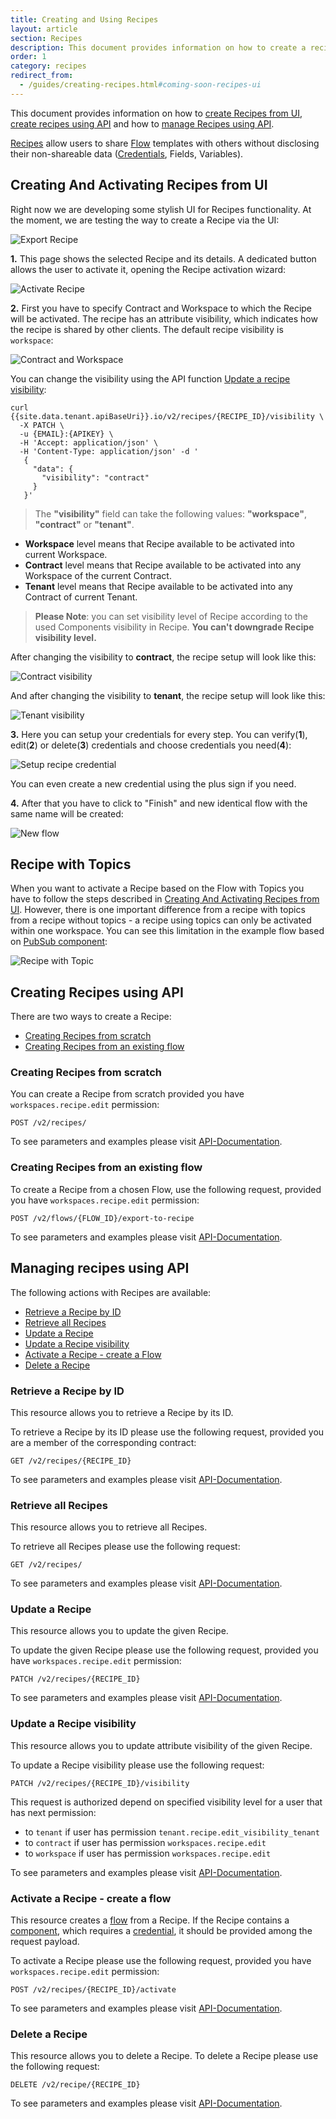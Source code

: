 ```yaml
---
title: Creating and Using Recipes
layout: article
section: Recipes
description: This document provides information on how to create a recipe, and how to use them.
order: 1
category: recipes
redirect_from:
  - /guides/creating-recipes.html#coming-soon-recipes-ui
---
```


This document provides information on how to [create Recipes from UI](#creating-recipes-from-ui), [create recipes using API](#creating-recipes-using-api) and how to [manage Recipes using API](#managing-recipes-using-api).

[Recipes](/getting-started/recipes) allow users to share [Flow](/getting-started/integration-flow) templates with others without disclosing their non-shareable data ([Credentials](/getting-started/credential), Fields, Variables).
​
## Creating And Activating Recipes from UI

Right now we are developing some stylish UI for Recipes functionality. At the moment, we are testing the way to create a Recipe via the UI:

![Export Recipe](/assets/img/integrator-guide/creating-recipes/export-recipe.png)

  **1.** This page shows the selected Recipe and its details. A dedicated button allows the user to activate it, opening the Recipe activation wizard:

![Activate Recipe](/assets/img/integrator-guide/creating-recipes/activate-recipe.png)

  **2.** First you have to specify Contract and Workspace to which the Recipe will be activated. The recipe has an attribute visibility, which indicates how the recipe is shared by other clients. The default recipe visibility is `workspace`:

![Contract and Workspace](/assets/img/integrator-guide/creating-recipes/specify.png)

You can change the visibility using the API function [Update a recipe visibility](#update-a-recipe-visibility):

```
curl {{site.data.tenant.apiBaseUri}}.io/v2/recipes/{RECIPE_ID}/visibility \
  -X PATCH \
  -u {EMAIL}:{APIKEY} \
  -H 'Accept: application/json' \
  -H 'Content-Type: application/json' -d '
   {
     "data": {
       "visibility": "contract"
     }
   }'
```

> The **"visibility"** field can take the following values: **"workspace"**, **"contract"** or **"tenant"**.

*   **Workspace** level means that Recipe available to be activated into current Workspace.
*   **Contract** level means that Recipe available to be activated into any Workspace of the current Contract.
*   **Tenant** level means that Recipe available to be activated into any Contract of current Tenant.

> **Please Note**: you can set visibility level of Recipe according to the used Components visibility in Recipe. **You can't downgrade Recipe visibility level.**


After changing the visibility to **contract**, the recipe setup will look like this:

![Contract visibility](/assets/img/integrator-guide/creating-recipes/contract-visibility.png)

And after changing the visibility to **tenant**, the recipe setup will look like this:

![Tenant visibility](/assets/img/integrator-guide/creating-recipes/tenant-visibility.png)

  **3.** Here you can setup your credentials for every step. You can verify(**1**), edit(**2**) or delete(**3**) credentials and choose credentials you need(**4**):

![Setup recipe credential](/assets/img/integrator-guide/creating-recipes/recipe-cred-setup.png)

You can even create a new credential using the plus sign if you need.

  **4.** After that you have to click to "Finish" and new identical flow with the same name will be created:

![New flow](/assets/img/integrator-guide/creating-recipes/new-flow.png)

## Recipe with Topics

When you want to activate a Recipe based on the Flow with Topics you have to follow the steps described in [Creating And Activating Recipes from UI](#creating-and-activating-recipes-from-ui). However, there is one important difference from a recipe with topics from a recipe without topics - a recipe using topics can only be activated within one workspace. You can see this limitation in the example flow based on [PubSub component](/components/pub-sub/index):

![Recipe with Topic](/assets/img/integrator-guide/creating-recipes/recipe-topic.png)

## Creating Recipes using API

There are two ways to create a Recipe:
​
*   [Creating Recipes from scratch](#creating-recipes-from-scratch)
*   [Creating Recipes from an existing flow](#creating-recipes-from-existing-flow)


### Creating Recipes from scratch

You can create a Recipe from scratch provided you have `workspaces.recipe.edit` permission:

```
POST /v2/recipes/
```

To see parameters and examples please visit [API-Documentation]({{site.data.tenant.apiBaseUri}}/docs/v2/#create-a-recipe).

### Creating Recipes from an existing flow

To create a Recipe from a chosen Flow, use the following request, provided you have `workspaces.recipe.edit` permission:
​
```
POST /v2/flows/{FLOW_ID}/export-to-recipe
```

To see parameters and examples please visit [API-Documentation]({{site.data.tenant.apiBaseUri}}/docs/v2/#create-a-recipe).

## Managing recipes using API

The following actions with Recipes are available:

*   [Retrieve a Recipe by ID](#retrieve-a-recipe-by-id)
*   [Retrieve all Recipes](#retrieve-all-recipes)
*   [Update a Recipe](#update-a-recipe)
*   [Update a Recipe visibility](#update-a-recipe-visibility)
*   [Activate a Recipe - create a Flow](#activate-a-recipe---create-a-flow)
*   [Delete a Recipe](#delete-a-recipe)

### Retrieve a Recipe by ID

This resource allows you to retrieve a Recipe by its ID.

To retrieve a Recipe by its ID please use the following request, provided you are a member of the corresponding contract:

```
GET /v2/recipes/{RECIPE_ID}
```

To see parameters and examples please visit [API-Documentation]({{site.data.tenant.apiBaseUri}}/docs/v2/#retrieve-a-recipe-by-id).

### Retrieve all Recipes

This resource allows you to retrieve all Recipes.

To retrieve all Recipes please use the following request:

```
GET /v2/recipes/
```

To see parameters and examples please visit [API-Documentation]({{site.data.tenant.apiBaseUri}}/docs/v2/#retrieve-all-recipes).

### Update a Recipe

This resource allows you to update the given Recipe.

To update the given Recipe please use the following request, provided you have `workspaces.recipe.edit` permission:

```
PATCH /v2/recipes/{RECIPE_ID}
```

To see parameters and examples please visit [API-Documentation]({{site.data.tenant.apiBaseUri}}/docs/v2/#update-a-recipe).

### Update a Recipe visibility

This resource allows you to update attribute visibility of the given Recipe.

To update a Recipe visibility please use the following request:

```
PATCH /v2/recipes/{RECIPE_ID}/visibility
```

This request is authorized depend on specified visibility level for a user that has next permission:

*   to `tenant` if user has permission `tenant.recipe.edit_visibility_tenant`
*   to `contract` if user has permission `workspaces.recipe.edit`
*   to `workspace` if user has permission `workspaces.recipe.edit`

To see parameters and examples please visit [API-Documentation]({{site.data.tenant.apiBaseUri}}/docs/v2/#update-a-recipe-visibility).

### Activate a Recipe - create a flow

This resource creates a [flow](/getting-started/integration-flow) from a Recipe. If the Recipe contains a [component](/getting-started/integration-component), which requires a [credential](/getting-started/credential), it should be provided among the request payload.

To activate a Recipe please use the following request, provided you have `workspaces.recipe.edit` permission:

```
POST /v2/recipes/{RECIPE_ID}/activate
```

To see parameters and examples please visit [API-Documentation]({{site.data.tenant.apiBaseUri}}/docs/v2/#activate-a-recipe).

### Delete a Recipe

This resource allows you to delete a Recipe. To delete a Recipe please use the
following request:

```
DELETE /v2/recipe/{RECIPE_ID}
```

To see parameters and examples please visit [API-Documentation]({{site.data.tenant.apiBaseUri}}/docs/v2/#delete-a-recipe).
